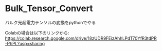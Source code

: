 # Bulk_Tensor_Convert
バルク光起電力テンソルの変換をpythonでやる

Colabの場合は以下のリンクから:  
https://colab.research.google.com/drive/18zUDR9FEizAhhLPdT70YfR3tdPR-PhPL?usp=sharing

